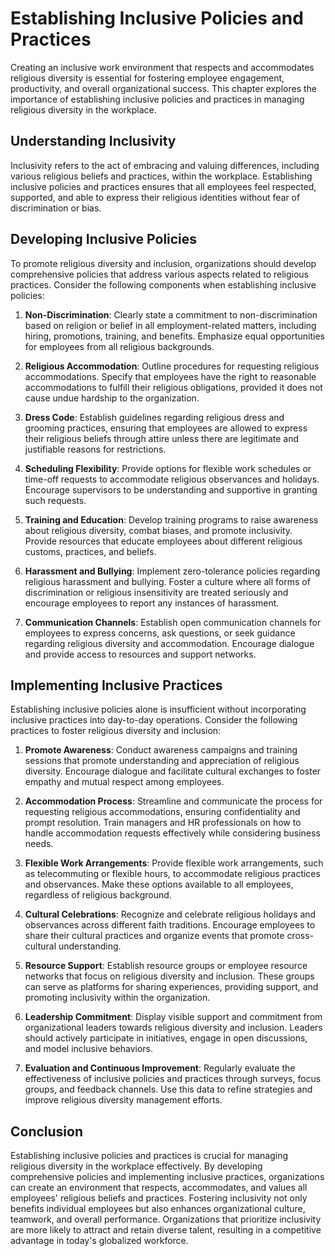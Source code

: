 Establishing Inclusive Policies and Practices
========================================================

Creating an inclusive work environment that respects and accommodates religious diversity is essential for fostering employee engagement, productivity, and overall organizational success. This chapter explores the importance of establishing inclusive policies and practices in managing religious diversity in the workplace.

Understanding Inclusivity
-------------------------

Inclusivity refers to the act of embracing and valuing differences, including various religious beliefs and practices, within the workplace. Establishing inclusive policies and practices ensures that all employees feel respected, supported, and able to express their religious identities without fear of discrimination or bias.

Developing Inclusive Policies
-----------------------------

To promote religious diversity and inclusion, organizations should develop comprehensive policies that address various aspects related to religious practices. Consider the following components when establishing inclusive policies:

1. **Non-Discrimination**: Clearly state a commitment to non-discrimination based on religion or belief in all employment-related matters, including hiring, promotions, training, and benefits. Emphasize equal opportunities for employees from all religious backgrounds.

2. **Religious Accommodation**: Outline procedures for requesting religious accommodations. Specify that employees have the right to reasonable accommodations to fulfill their religious obligations, provided it does not cause undue hardship to the organization.

3. **Dress Code**: Establish guidelines regarding religious dress and grooming practices, ensuring that employees are allowed to express their religious beliefs through attire unless there are legitimate and justifiable reasons for restrictions.

4. **Scheduling Flexibility**: Provide options for flexible work schedules or time-off requests to accommodate religious observances and holidays. Encourage supervisors to be understanding and supportive in granting such requests.

5. **Training and Education**: Develop training programs to raise awareness about religious diversity, combat biases, and promote inclusivity. Provide resources that educate employees about different religious customs, practices, and beliefs.

6. **Harassment and Bullying**: Implement zero-tolerance policies regarding religious harassment and bullying. Foster a culture where all forms of discrimination or religious insensitivity are treated seriously and encourage employees to report any instances of harassment.

7. **Communication Channels**: Establish open communication channels for employees to express concerns, ask questions, or seek guidance regarding religious diversity and accommodation. Encourage dialogue and provide access to resources and support networks.

Implementing Inclusive Practices
--------------------------------

Establishing inclusive policies alone is insufficient without incorporating inclusive practices into day-to-day operations. Consider the following practices to foster religious diversity and inclusion:

1. **Promote Awareness**: Conduct awareness campaigns and training sessions that promote understanding and appreciation of religious diversity. Encourage dialogue and facilitate cultural exchanges to foster empathy and mutual respect among employees.

2. **Accommodation Process**: Streamline and communicate the process for requesting religious accommodations, ensuring confidentiality and prompt resolution. Train managers and HR professionals on how to handle accommodation requests effectively while considering business needs.

3. **Flexible Work Arrangements**: Provide flexible work arrangements, such as telecommuting or flexible hours, to accommodate religious practices and observances. Make these options available to all employees, regardless of religious background.

4. **Cultural Celebrations**: Recognize and celebrate religious holidays and observances across different faith traditions. Encourage employees to share their cultural practices and organize events that promote cross-cultural understanding.

5. **Resource Support**: Establish resource groups or employee resource networks that focus on religious diversity and inclusion. These groups can serve as platforms for sharing experiences, providing support, and promoting inclusivity within the organization.

6. **Leadership Commitment**: Display visible support and commitment from organizational leaders towards religious diversity and inclusion. Leaders should actively participate in initiatives, engage in open discussions, and model inclusive behaviors.

7. **Evaluation and Continuous Improvement**: Regularly evaluate the effectiveness of inclusive policies and practices through surveys, focus groups, and feedback channels. Use this data to refine strategies and improve religious diversity management efforts.

Conclusion
----------

Establishing inclusive policies and practices is crucial for managing religious diversity in the workplace effectively. By developing comprehensive policies and implementing inclusive practices, organizations can create an environment that respects, accommodates, and values all employees' religious beliefs and practices. Fostering inclusivity not only benefits individual employees but also enhances organizational culture, teamwork, and overall performance. Organizations that prioritize inclusivity are more likely to attract and retain diverse talent, resulting in a competitive advantage in today's globalized workforce.
